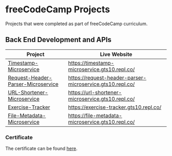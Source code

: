 # freeCodeCamp Projects

Projects that were completed as part of freeCodeCamp curriculum.

## Back End Development and APIs

| Project                                                                                           | Live Website |
| ------------------------------------------------------------------------------------------------- | --------------------------------------------------------- |
| [Timestamp-Microservice](https://github.com/GTS08/Timestamp-Microservice)                         | https://timestamp-microservice.gts10.repl.co/ |
| [Request-Header-Parser-Microservice](https://github.com/GTS08/Request-Header-Parser-Microservice) | https://request-header-parser-microservice.gts10.repl.co/ |
| [URL-Shortener-Microservice](https://github.com/GTS08/URL-Shortener-Microservice)                 | https://url-shortener-microservice.gts10.repl.co/ |
| [Exercise-Tracker](https://github.com/GTS08/Exercise-Tracker)                                     | https://exercise-tracker.gts10.repl.co/ |
| [File-Metadata-Microservice](https://github.com/GTS08/File-Metadata-Microservice)                 | https://file-metadata-microservice.gts10.repl.co/ |

### Certificate

The certificate can be found [here](https://www.freecodecamp.org/certification/gts10/back-end-development-and-apis).
